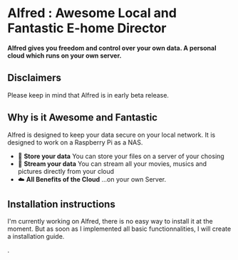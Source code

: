 # Alfred : Awesome Local and Fantastic E-home Director

**Alfred gives you freedom and control over your own data. A personal cloud which runs on your own server.**

## Disclaimers
Please keep in mind that Alfred is in early beta release.

## Why is it Awesome and Fantastic
Alfred is designed to keep your data secure on your local network. It is designed to work on a Raspberry Pi as a NAS.

* :file_folder: **Store your data** You can store your files on a server of your chosing
* :rocket: **Stream your data** You can stream all your movies, musics and pictures directly from your cloud
* :cloud: **All Benefits of the Cloud**  ...on your own Server.


## Installation instructions
I'm currently working on Alfred, there is no easy way to install it at the moment. But as soon as I implemented all basic functionnalities, I will create a installation guide.

.

